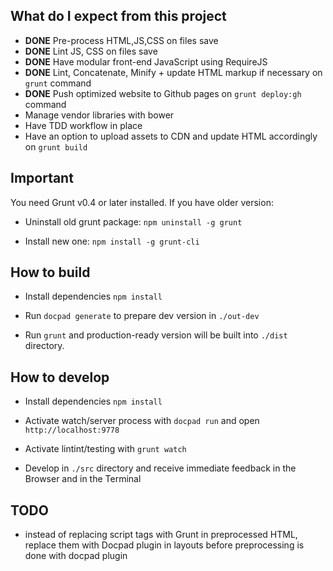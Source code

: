 What do I expect from this project
----------------------------------

- **DONE** Pre-process HTML,JS,CSS on files save
- **DONE** Lint JS, CSS on files save
- **DONE** Have modular front-end JavaScript using RequireJS
- **DONE** Lint, Concatenate, Minify + update HTML markup if necessary on `grunt` command
- **DONE** Push optimized website to Github pages on `grunt deploy:gh` command
- Manage vendor libraries with bower
- Have TDD workflow in place
- Have an option to upload assets to CDN and update HTML accordingly on `grunt build`


Important
---------

You need Grunt v0.4 or later installed. If you have older version:

- Uninstall old grunt package: `npm uninstall -g grunt`

- Install new one: `npm install -g grunt-cli`


How to build
------------

- Install dependencies `npm install`

- Run `docpad generate` to prepare dev version in `./out-dev`

- Run `grunt` and production-ready version will be built into `./dist` directory.


How to develop
--------------

- Install dependencies `npm install`

- Activate watch/server process with `docpad run` and open
  `http://localhost:9778`

- Activate lintint/testing with `grunt watch`

- Develop in `./src` directory and receive immediate feedback in the
  Browser and in the Terminal


TODO
----

- instead of replacing script tags with Grunt in preprocessed HTML,
  replace them with Docpad plugin in layouts before preprocessing is done
  with docpad plugin
